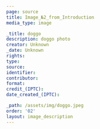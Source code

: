 ```yaml
---
page: source
title: Image_№2_from_Introduction
media_type: image

_title: doggo
description: doggo photo
creator: Unknown
_date: Unknown
rights: 
type: 
source:
identifier:
contributor:
format:
credit_(IPTC):
date_created_(IPTC):

_path: /assets/img/doggo.jpeg 
order: '02'
layout: image_description
---
```


